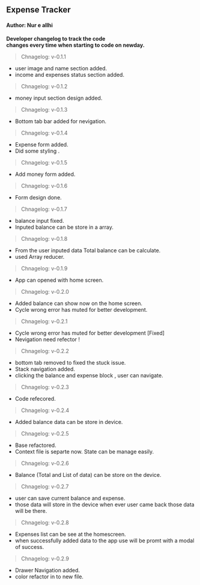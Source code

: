 ## Expense Tracker

#### Author: Nur e allhi

**Developer changelog to track the code </br> changes every time when starting to code on newday.**

> Chnagelog: v-0.1.1

- user image and name section added.
- income and expenses status section added.

> Chnagelog: v-0.1.2

- money input section design added.

> Chnagelog: v-0.1.3

- Bottom tab bar added for nevigation.

> Chnagelog: v-0.1.4

- Expense form added.
- Did some styling .

> Chnagelog: v-0.1.5

- Add money form added.

> Chnagelog: v-0.1.6

- Form design done.

> Chnagelog: v-0.1.7

- balance input fixed.
- Inputed balance can be store in a array.

> Chnagelog: v-0.1.8

- From the user inputed data Total balance can be calculate.
- used Array reducer.

> Chnagelog: v-0.1.9

- App can opened with home screen.

> Chnagelog: v-0.2.0

- Added balance can show now on the home screen.
- Cycle wrong error has muted for better development.

> Chnagelog: v-0.2.1

- Cycle wrong error has muted for better development [Fixed]
- Nevigation need refector !

> Chnagelog: v-0.2.2

- bottom tab removed to fixed the stuck issue.
- Stack navigation added.
- clicking the balance and expense block , user can navigate.

> Chnagelog: v-0.2.3

- Code refecored.

> Chnagelog: v-0.2.4

- Added balance data can be store in device.

> Chnagelog: v-0.2.5

- Base refactored.
- Context file is separte now. State can be manage easily.

> Chnagelog: v-0.2.6

- Balance (Total and List of data) can be store on the device.

> Chnagelog: v-0.2.7

- user can save current balance and expense.
- those data will store in the device when ever user came back those data will be there.

> Chnagelog: v-0.2.8

- Expenses list can be see at the homescreen.
- when successfully added data to the app use will be promt with a modal of success.

> Chnagelog: v-0.2.9

- Drawer Navigation added.
- color refactor in to new file.
